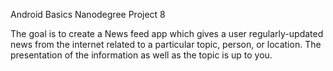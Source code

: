 Android Basics Nanodegree Project 8

The goal is to create a News feed app which gives a user regularly-updated news
from the internet related to a particular topic, person, or location. The
presentation of the information as well as the topic is up to you.